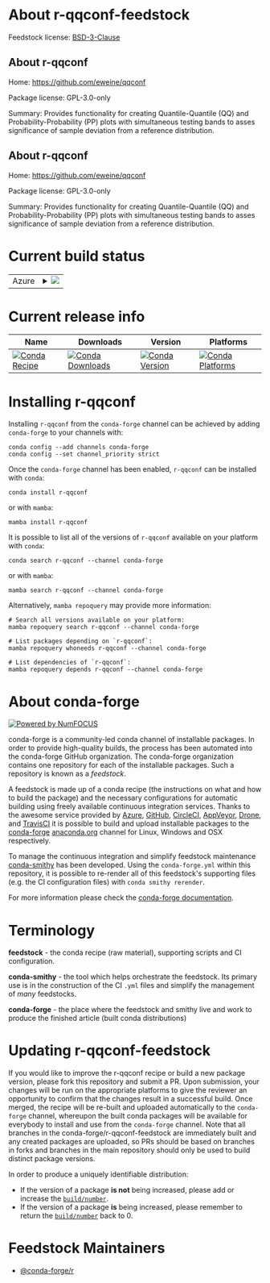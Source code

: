 About r-qqconf-feedstock
========================

Feedstock license: [BSD-3-Clause](https://github.com/conda-forge/r-qqconf-feedstock/blob/main/LICENSE.txt)


About r-qqconf
--------------

Home: https://github.com/eweine/qqconf

Package license: GPL-3.0-only

Summary: Provides functionality for creating Quantile-Quantile (QQ) and Probability-Probability (PP) plots with simultaneous testing bands to asses significance of sample deviation from a reference distribution.

About r-qqconf
--------------

Home: https://github.com/eweine/qqconf

Package license: GPL-3.0-only

Summary: Provides functionality for creating Quantile-Quantile (QQ) and Probability-Probability (PP) plots with simultaneous testing bands to asses significance of sample deviation from a reference distribution.

Current build status
====================


<table>
    
  <tr>
    <td>Azure</td>
    <td>
      <details>
        <summary>
          <a href="https://dev.azure.com/conda-forge/feedstock-builds/_build/latest?definitionId=18547&branchName=main">
            <img src="https://dev.azure.com/conda-forge/feedstock-builds/_apis/build/status/r-qqconf-feedstock?branchName=main">
          </a>
        </summary>
        <table>
          <thead><tr><th>Variant</th><th>Status</th></tr></thead>
          <tbody><tr>
              <td>linux_64_r_base4.3</td>
              <td>
                <a href="https://dev.azure.com/conda-forge/feedstock-builds/_build/latest?definitionId=18547&branchName=main">
                  <img src="https://dev.azure.com/conda-forge/feedstock-builds/_apis/build/status/r-qqconf-feedstock?branchName=main&jobName=linux&configuration=linux%20linux_64_r_base4.3" alt="variant">
                </a>
              </td>
            </tr><tr>
              <td>linux_64_r_base4.4</td>
              <td>
                <a href="https://dev.azure.com/conda-forge/feedstock-builds/_build/latest?definitionId=18547&branchName=main">
                  <img src="https://dev.azure.com/conda-forge/feedstock-builds/_apis/build/status/r-qqconf-feedstock?branchName=main&jobName=linux&configuration=linux%20linux_64_r_base4.4" alt="variant">
                </a>
              </td>
            </tr><tr>
              <td>osx_64_r_base4.3</td>
              <td>
                <a href="https://dev.azure.com/conda-forge/feedstock-builds/_build/latest?definitionId=18547&branchName=main">
                  <img src="https://dev.azure.com/conda-forge/feedstock-builds/_apis/build/status/r-qqconf-feedstock?branchName=main&jobName=osx&configuration=osx%20osx_64_r_base4.3" alt="variant">
                </a>
              </td>
            </tr><tr>
              <td>osx_64_r_base4.4</td>
              <td>
                <a href="https://dev.azure.com/conda-forge/feedstock-builds/_build/latest?definitionId=18547&branchName=main">
                  <img src="https://dev.azure.com/conda-forge/feedstock-builds/_apis/build/status/r-qqconf-feedstock?branchName=main&jobName=osx&configuration=osx%20osx_64_r_base4.4" alt="variant">
                </a>
              </td>
            </tr><tr>
              <td>win_64_r_base4.3</td>
              <td>
                <a href="https://dev.azure.com/conda-forge/feedstock-builds/_build/latest?definitionId=18547&branchName=main">
                  <img src="https://dev.azure.com/conda-forge/feedstock-builds/_apis/build/status/r-qqconf-feedstock?branchName=main&jobName=win&configuration=win%20win_64_r_base4.3" alt="variant">
                </a>
              </td>
            </tr><tr>
              <td>win_64_r_base4.4</td>
              <td>
                <a href="https://dev.azure.com/conda-forge/feedstock-builds/_build/latest?definitionId=18547&branchName=main">
                  <img src="https://dev.azure.com/conda-forge/feedstock-builds/_apis/build/status/r-qqconf-feedstock?branchName=main&jobName=win&configuration=win%20win_64_r_base4.4" alt="variant">
                </a>
              </td>
            </tr>
          </tbody>
        </table>
      </details>
    </td>
  </tr>
</table>

Current release info
====================

| Name | Downloads | Version | Platforms |
| --- | --- | --- | --- |
| [![Conda Recipe](https://img.shields.io/badge/recipe-r--qqconf-green.svg)](https://anaconda.org/conda-forge/r-qqconf) | [![Conda Downloads](https://img.shields.io/conda/dn/conda-forge/r-qqconf.svg)](https://anaconda.org/conda-forge/r-qqconf) | [![Conda Version](https://img.shields.io/conda/vn/conda-forge/r-qqconf.svg)](https://anaconda.org/conda-forge/r-qqconf) | [![Conda Platforms](https://img.shields.io/conda/pn/conda-forge/r-qqconf.svg)](https://anaconda.org/conda-forge/r-qqconf) |

Installing r-qqconf
===================

Installing `r-qqconf` from the `conda-forge` channel can be achieved by adding `conda-forge` to your channels with:

```
conda config --add channels conda-forge
conda config --set channel_priority strict
```

Once the `conda-forge` channel has been enabled, `r-qqconf` can be installed with `conda`:

```
conda install r-qqconf
```

or with `mamba`:

```
mamba install r-qqconf
```

It is possible to list all of the versions of `r-qqconf` available on your platform with `conda`:

```
conda search r-qqconf --channel conda-forge
```

or with `mamba`:

```
mamba search r-qqconf --channel conda-forge
```

Alternatively, `mamba repoquery` may provide more information:

```
# Search all versions available on your platform:
mamba repoquery search r-qqconf --channel conda-forge

# List packages depending on `r-qqconf`:
mamba repoquery whoneeds r-qqconf --channel conda-forge

# List dependencies of `r-qqconf`:
mamba repoquery depends r-qqconf --channel conda-forge
```


About conda-forge
=================

[![Powered by
NumFOCUS](https://img.shields.io/badge/powered%20by-NumFOCUS-orange.svg?style=flat&colorA=E1523D&colorB=007D8A)](https://numfocus.org)

conda-forge is a community-led conda channel of installable packages.
In order to provide high-quality builds, the process has been automated into the
conda-forge GitHub organization. The conda-forge organization contains one repository
for each of the installable packages. Such a repository is known as a *feedstock*.

A feedstock is made up of a conda recipe (the instructions on what and how to build
the package) and the necessary configurations for automatic building using freely
available continuous integration services. Thanks to the awesome service provided by
[Azure](https://azure.microsoft.com/en-us/services/devops/), [GitHub](https://github.com/),
[CircleCI](https://circleci.com/), [AppVeyor](https://www.appveyor.com/),
[Drone](https://cloud.drone.io/welcome), and [TravisCI](https://travis-ci.com/)
it is possible to build and upload installable packages to the
[conda-forge](https://anaconda.org/conda-forge) [anaconda.org](https://anaconda.org/)
channel for Linux, Windows and OSX respectively.

To manage the continuous integration and simplify feedstock maintenance
[conda-smithy](https://github.com/conda-forge/conda-smithy) has been developed.
Using the ``conda-forge.yml`` within this repository, it is possible to re-render all of
this feedstock's supporting files (e.g. the CI configuration files) with ``conda smithy rerender``.

For more information please check the [conda-forge documentation](https://conda-forge.org/docs/).

Terminology
===========

**feedstock** - the conda recipe (raw material), supporting scripts and CI configuration.

**conda-smithy** - the tool which helps orchestrate the feedstock.
                   Its primary use is in the construction of the CI ``.yml`` files
                   and simplify the management of *many* feedstocks.

**conda-forge** - the place where the feedstock and smithy live and work to
                  produce the finished article (built conda distributions)


Updating r-qqconf-feedstock
===========================

If you would like to improve the r-qqconf recipe or build a new
package version, please fork this repository and submit a PR. Upon submission,
your changes will be run on the appropriate platforms to give the reviewer an
opportunity to confirm that the changes result in a successful build. Once
merged, the recipe will be re-built and uploaded automatically to the
`conda-forge` channel, whereupon the built conda packages will be available for
everybody to install and use from the `conda-forge` channel.
Note that all branches in the conda-forge/r-qqconf-feedstock are
immediately built and any created packages are uploaded, so PRs should be based
on branches in forks and branches in the main repository should only be used to
build distinct package versions.

In order to produce a uniquely identifiable distribution:
 * If the version of a package **is not** being increased, please add or increase
   the [``build/number``](https://docs.conda.io/projects/conda-build/en/latest/resources/define-metadata.html#build-number-and-string).
 * If the version of a package **is** being increased, please remember to return
   the [``build/number``](https://docs.conda.io/projects/conda-build/en/latest/resources/define-metadata.html#build-number-and-string)
   back to 0.

Feedstock Maintainers
=====================

* [@conda-forge/r](https://github.com/orgs/conda-forge/teams/r/)

